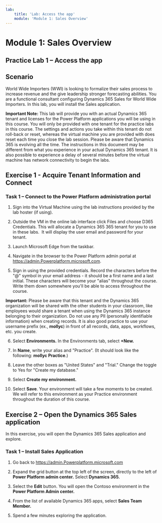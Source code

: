 ```yaml
---
lab:
    title: 'Lab: Access the app'
    module: 'Module 1: Sales Overview'
---
```



Module 1: Sales Overview
========================

## Practice Lab 1 – Access the app

Scenario
--------

World Wide Importers (WWI) is looking to formalize their sales process to
increase revenue and the give leadership stronger forecasting abilities. You are
a functional consultant configuring Dynamics 365 Sales for World Wide
Importers. In this lab, you will install the Sales application.

**Important Note:** This lab will provide you with an actual Dynamics 365 tenant
and licenses for the Power Platform applications you will be using in this
course. You will only be provided with one tenant for the practice labs in this
course. The settings and actions you take within this tenant do not roll-back or
reset, whereas the virtual machine you are provided with does reset each time
you close the lab session. Please be aware that Dynamics 365 is evolving all the time. The
instructions in this document may be different from what you experience in your
actual Dynamics 365 tenant. It is also possible to experience a delay of several
minutes before the virtual machine has network connectivity to begin the labs.

Exercise 1 - Acquire Tenant Information and Connect
---------------------------------------------------

### Task 1 – Connect to the Power Platform administration portal

1.  Sign into the Virtual Machine using the lab instructions provided by the lab hoster (if using).

2.  Outside the VM in the online lab interface click Files and choose D365
    Credentials. This will allocate a Dynamics 365 365 tenant for you to use in these
    labs.  It will display the user email and password for your tenant. 

3.  Launch Microsoft Edge from the taskbar. 

4.  Navigate in the browser to the Power Platform admin portal at https://admin.Powerplatform.microsoft.com.

5. Sign in using the provided credentials. Record the characters before the "@" symbol in your email address - it should be a first name and a last initial. These characters will become your "alias" throughout the course. Write them down somewhere you'll be able to access throughout the course.

**Important:** Please be aware that this tenant and the Dynamics 365 organization will be shared with the other students in your classroom, like employees would share a tenant when using the Dynamics 365 instance belonging to their organization. Do not use any PII (personally identifiable information) when creating records. It is also good practice to use your username prefix (ex., **mollyc**) in front of all records, data, apps, workflows, etc. you create.

6. Select **Environments.** In the Environments tab, select **+New.**

7. In **Name**, write your alias and "Practice". (It should look like the following: **mollyc Practice**.) 

6. Leave the other boxes as "United States" and "Trial." Change the toggle to Yes for "Create my database."

7. Select **Create my environment.**

8. Select **Save**. Your environment will take a few moments to be created. We will refer to this environment as your Practice environment throughout the duration of this course.


Exercise 2 – Open the Dynamics 365 Sales application
---------------------------------------------------

In this exercise, you will open the Dynamics 365 Sales application and explore.

### Task 1 – Install Sales Application

1.  Go back to <https://admin.Powerplatform.microsoft.com>

2.  Expand the grid button at the top left of the screen, directly to the left of **Power Platform admin center.** Select **Dynamics 365.**

3.  Select the **Edit** button. You will open the Contoso environment in the **Power Platform Admin center.**

4. From the list of available Dynamics 365 apps, select **Sales Team Member.**

5. Spend a few minutes exploring the application.
